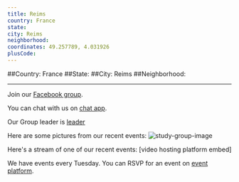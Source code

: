 ```yaml
---
title: Reims
country: France
state: 
city: Reims
neighborhood: 
coordinates: 49.257789, 4.031926
plusCode:
---
```


##Country: France
##State: 
##City: Reims
##Neighborhood: 
*****
Join our [Facebook group](https://www.facebook.com/groups/free.code.camp.reims).

You can chat with us on [chat app]().

Our Group leader is [leader]()

Here are some pictures from our recent events:
![study-group-image]()

Here's a stream of one of our recent events:
[video hosting platform embed]

We have events every Tuesday. You can RSVP for an event on [event platform]().
